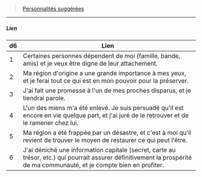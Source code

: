 ﻿---
!PersonalityLinkItem
Id: background_brigand_hd.md#lien
ParentLink: background_brigand_hd.md#personnalités-suggérées
Name: Lien
ParentName: Personnalités suggérées
NameLevel: 5
Attributes: {}
---
> [Personnalités suggérées](hd_background_brigand_personnalites_suggerees.md)

---

##### Lien

|d6|Lien|
|---|---|
|1|Certaines personnes dépendent de moi (famille, bande, amis) et je veux être digne de leur attachement.|
|2|Ma région d'origine a une grande importance à mes yeux, et je ferai tout ce qui est en mon pouvoir pour la préserver.|
|3|J'ai fait une promesse à l'un de mes proches disparus, et je tiendrai parole.|
|4|L'un des miens m'a été enlevé. Je suis persuadé qu'il est encore en vie quelque part, et j'ai juré de le retrouver et de le ramener chez lui.|
|5|Ma région a été frappée par un désastre, et c'est à moi qu'il revient de trouver le moyen de restaurer ce qui peut l'être.|
|6|J'ai déniché une information capitale (secret, carte au trésor, etc.) qui pourrait assurer définitivement la prospérité de ma communauté, et je compte bien en profiter.|


